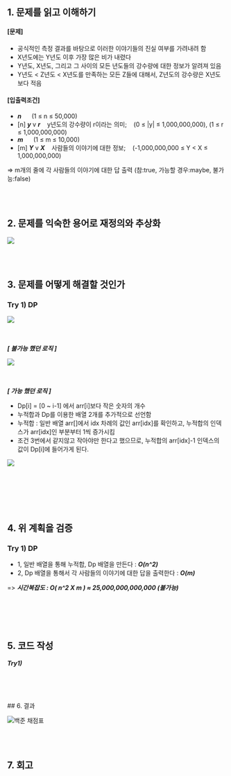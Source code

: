 ## 1. 문제를 읽고 이해하기
#### [문제] 
  - 공식적인 측정 결과를 바탕으로 이러한 이야기들의 진실 여부를 가려내려 함
  - X년도에는 Y년도 이후 가장 많은 비가 내렸다
  - Y년도, X년도, 그리고 그 사이의 모든 년도들의 강수량에 대한 정보가 알려져 있음
  - Y년도 < Z년도 < X년도를 만족하는 모든 Z들에 대해서, Z년도의 강수량은 X년도보다 적음

#### [입출력조건]
  - ***n*** &nbsp;&nbsp;&nbsp;&nbsp; (1 ≤ n ≤ 50,000)
  - [n]&nbsp;***y*** v ***r*** &nbsp;&nbsp; y년도의 강수량이 r이라는 의미; &nbsp;&nbsp; (0 ≤ |y| ≤ 1,000,000,000), (1 ≤ r ≤ 1,000,000,000)
  - ***m*** &nbsp;&nbsp;&nbsp;&nbsp; (1 ≤ m ≤ 10,000)
  - [m]&nbsp;***Y*** v ***X*** &nbsp;&nbsp; 사람들의 이야기에 대한 정보; &nbsp;&nbsp; (-1,000,000,000 ≤ Y < X ≤ 1,000,000,000)

⇒ m개의 줄에 각 사람들의 이야기에 대한 답 출력 (참:true, 가능할 경우:maybe, 불가능:false)

</br></br>
## 2. 문제를 익숙한 용어로 재정의와 추상화
<img src = "https://github.com/SSAFY-11th-Seoul15/algo-study/assets/74345771/cf6dd13f-a0f8-49f1-a0c0-db64d6e913bb" >

</br></br>
## 3. 문제를 어떻게 해결할 것인가
### Try 1) DP

<img src = "https://github.com/SSAFY-11th-Seoul15/algo-study/assets/74345771/3555e237-c0e5-4da3-b258-1b5d30d2a406" >

</br></br>
***[ 불가능 했던 로직 ]***

<img src = "https://github.com/SSAFY-11th-Seoul15/algo-study/assets/74345771/d62ea0ac-a2b5-4340-a66d-9d41e365f44f" >

</br></br>
***[ 가능 했던 로직 ]***
- Dp[i] = [0 ~ i-1] 에서 arr[i]보다 작은 숫자의 개수
- 누적합과 Dp를 이용한 배열 2개를 추가적으로 선언함
- 누적합 : 일반 배열 arr[]에서 idx 차례의 값인 arr[idx]를 확인하고, 누적합의 인덱스가 arr[idx]인 부분부터 1씩 증가시킴
- 조건 3번에서 같지않고 작아야만 한다고 했으므로, 누적합의 arr[idx]-1 인덱스의 값이 Dp[i]에 들어가게 된다.

<img src = "https://github.com/SSAFY-11th-Seoul15/algo-study/assets/74345771/d317c007-cc20-42ae-b4f4-31da85809dcc" >

</br></br>

</br></br>
## 4. 위 계획을 검증
### Try 1) DP

- 1, 일반 배열을 통해 누적합, Dp 배열을 만든다 : ***O(n^2)***
- 2, Dp 배열을 통해서 각 사람들의 이야기에 대한 답을 출력한다 :  ***O(m)***

=> ***시간복잡도 : O( n^2 X m ) ≈ 25,000,000,000,000 (불가능)***

</br>

</br></br>
## 5. 코드 작성
  
***Try1)***

```java

```

</br>
</br></br>
## 6. 결과

![백준 채점표]()

</br></br>
## 7. 회고


